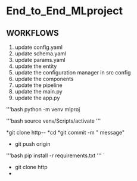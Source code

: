 # End_to_End_MLproject

## WORKFLOWS
1. update config.yaml
2. update schema.yaml
3. update params.yaml
4. update the entity
5. update the configuration manager in src config
6. update the components 
7. update the pipeline
8. update the main.py
9. update the app.py




'''bash
python -m venv mlproj

'''bash
source venv/Scripts/activate
''' 

*git clone http--
*cd <name of repo>
*git commit -m " message"
* git push origin


'''bash
pip install -r requirements.txt
'''
`


* git clone http
*
